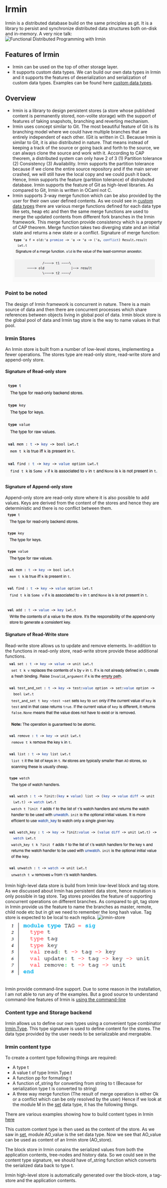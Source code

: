 # Irmin
Irmin is a distributed database build on the same principles as git. It is a library to persist and synchronize distributed data structures both on-disk and in-memory.
A very nice talk: 
![Functional Distributed Programming with Irmin](https://www.infoq.com/presentations/irmin)
## Features of Irmin
* Irmin can be used on the top of other storage layer.
* It supports custom data types. We can build our own data types in Irmin and it supports the features of deserialization and serialization of custom data types. Examples can be found here [custom data types](https://github.com/priyas13/ocaml-irmin).

## Overview
* Irmin is a library to design persistent stores (a store whose published content is permanently stored, non-volite storage) with the support of features of taking snapshots, branching and reverting mechanism. 
* Irmin uses concept similar to Git. The most beautiful feature of Git is its branching model where we could have multiple branches that are entirely independent of each other. (Git is written in C). Because Irmin is similar to Git, it is also distributed in nature. That means instead of keeping a track of the source or going back and forth to the source, we can always clone the source and work with it. According to CAP theorem, a distributed system can only have 2 of 3 (1) Partition tolerance (2) Consistency (3) Availability. Irmin supports the partition tolerance because if we clone the entire source repository and if the main server crashed, we will still have the local copy and we could push it back. Hence, Irmin supports the feature (partition tolerance) of distrubuted database. Irmin supports the feature of Git as high-level libraries. As compared to Git, Irmin is written in OCaml not C.
* Irmin supports 3-way merge function which can be also provided by the user for their own user defined contents. As we could see in [custom data types](https://github.com/priyas13/ocaml-irmin) there are various merge functions defined for each data type like sets, heap etc and then the same merge functions are used to merge the updated contents from different fork branches in the Irmin framework. This merge function provide consistency which is a property of CAP theorem. Merge function takes two diverging state and an initial state and returns a new state or a conflict.
Signature of merge function:
![merge-sig](https://github.com/priyas13/Irmin/blob/master/merge-sig.png)
### Point to be noted
The design of Irmin framework is concurrent in nature. There is a main source of data and then there are concurrent processes which share references between objects living in global pool of data. Irmin block store is the global pool of data and Irmin tag store is the way to name values in that pool.

### Irmin Stores 
An Irmin store is built from a number of low-level stores, implementing a fewer operations. The stores type are read-only store, read-write store and append-only store. 
#### Signature of Read-only store
![read-only](https://github.com/priyas13/Irmin/blob/master/read-only.png)
#### Signature of Append-only store
Append-only store are read-only store where it is also possible to add values. Keys are derived from the content of the stores and hence they are deterministic and there is no conflict between them.
![append-only](https://github.com/priyas13/Irmin/blob/master/append-only.png)
#### Signature of Read-Write store
Read-write store allows us to update and remove elements. In-addition to the functions in read-only store, read-write strore provide these additional functions.
![read-write](https://github.com/priyas13/Irmin/blob/master/read-write.png)

Irmin high-level data store is build from Irmin low-level block and tag store. As we discussed about Irmin has persistent data store, hence mutation is only possible in tag store. Tag stores provides the feature of supporting concurrent operations on different branches. As compared to git, tag store in Irmin provide us the feature to name the branches as master, remote, child node etc but in git we need to remember the long hash value. Tag store is expected to be local to each replica.
![irmin-store](https://github.com/priyas13/about-Irmin/blob/master/irmin-store.png)
![tag-store-sig](https://github.com/priyas13/Irmin/blob/master/tag-store.png)

Irmin provide command-line support. Due to some reason in the installation, I am not able to run any of the examples. But a good source to understand command-line features of Irmin is [using the command-line](https://zshipko.github.io/irmin-tutorial/UsingTheCommandLine.html)

### Content type and Storage backend
Irmin allows us to define our own types using a convenient type combinator [Irmin.Type](https://mirage.github.io/irmin/irmin/Irmin/Type/index.html). This type signature is used to define content for the stores. The data type provided by the user needs to be serializable and mergeable.
### Irmin content type
To create a content type following things are required:
* A type t
* A value t of type Irmin.Type.t
* A function pp for formating t
* A function of_string for converting from string to t (Because for serialization type t is converted to string)
* A three way merge function (The result of merge operation is either Ok or a conflict which can be only resolved by the user)
Hence if we look at the module M in the [set](https://github.com/priyas13/ocaml-irmin/blob/master/set/iset.ml) data type, it has the following things.

There are various examples showing how to build content types in Irmin [here](https://zshipko.github.io/irmin-tutorial/Contents.html)

This custom content type is then used as the content of the store. As we saw in [set](https://github.com/priyas13/ocaml-irmin/blob/master/set/iset.ml), module AO_value is the set data type. Now we see that AO_value can be used as content of an Irmin store (AO_store). 

The block store in Irmin conains the serialized values from both the application contents, tree-nodes and history data. So we could see in the content type signature, we should have of_string function which converts the serialized data back to type t. 

Irmin high-level store is automatically generated over the block-store, a tag-store and the application contents. 
